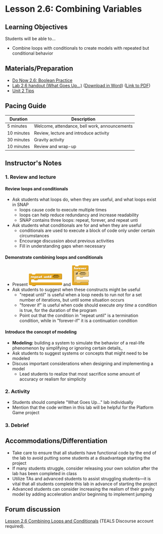 # Lesson 2.6: Combining Variables  

## Learning Objectives

Students will be able to...

* Combine loops with conditionals to create models with repeated but conditional behavior

## Materials/Preparation

* [Do Now 2.6: Boolean Practice](do_now_26.md)
* [Lab 2.6 handout (What Goes Up...)](lab_26.md) ([Download in Word](https://github.com/TEALSK12/introduction-to-computer-science/raw/master/Unit%202%20Word/Lab%202.6%20What%20Goes%20Up.docx)) ([Link to PDF](https://github.com/TEALSK12/introduction-to-computer-science/raw/master/Unit%202%20PDF/Lab%202.6%20What%20Goes%20Up.pdf))
* [Unit 2 Tips](unit_2_tips.md)

## Pacing Guide

| Duration   | Description                                   |
| ---------- | --------------------------------------------- |
| 5 minutes  | Welcome, attendance, bell work, announcements |
| 10 minutes | Review, lecture and introduce activity        |
| 30 minutes | Gravity activity                              |
| 10 minutes | Review and wrap-up                            |

## Instructor's Notes

### 1.  Review and lecture

#### Review loops and conditionals

* Ask students what loops do, when they are useful, and what loops exist in SNAP
  * loops cause code to execute multiple times
  * loops can help reduce redundancy and increase readability
  * SNAP contains three loops: repeat, forever, and repeat unti
* Ask students what conditionals are for and when they are useful
  * conditionals are used to execute a block of code only under certain circumstances
  * Encourage discussion about previous activities
  * Fill in understanding gaps when necessary

#### Demonstrate combining loops and conditionals

* Present ![Repeat Until Block](repeat%20until.png) and ![Forever Block](foreverIf.png)
* Ask students to suggest when these constructs might be useful
  * "repeat until" is useful when a loop needs to run not for a set number of iterations, but until some situation occurs
  * "forever if" is useful when code should execute _any time_ a condition is true, for the duration of the program
  * Point out that the condition in "repeat until" is a termination condition, while in "forever-if" it is a continuation condition

#### Introduce the concept of modeling

* **Modeling:** building a system to simulate the behavior of a real-life phenomenon by simplifying or ignoring certain details_
* Ask students to suggest systems or concepts that might need to be modeled
* Discuss important considerations when designing and implementing a model
  * Lead students to realize that most sacrifice some amount of accuracy or realism for simplicity

### 2.  Activity

* Students should complete "What Goes Up..." lab individually
* Mention that the code written in this lab will be helpful for the Platform Game project

### 3.  Debrief

## Accommodations/Differentiation

* Take care to ensure that all students have functional code by the end of the lab to avoid putting some students at a disadvantage starting the project
* If many students struggle, consider releasing your own solution after the lab has been completed in class
* Utilize TAs and advanced students to assist struggling students—it is vital that all students complete this lab in advance of starting the project
* Advanced students can consider increasing the realism of their gravity model by adding acceleration and/or beginning to implement jumping

## Forum discussion

[Lesson 2.6 Combining Loops and Conditionals](http://forums.tealsk12.org/c/intro-unit-2-loops/lesson-2-6-combining-loops-and-conditionals)
 (TEALS Discourse account required).
